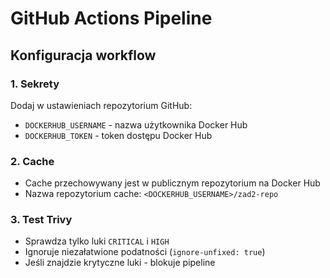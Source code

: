 # GitHub Actions Pipeline

## Konfiguracja workflow

### 1. Sekrety
Dodaj w ustawieniach repozytorium GitHub:
- `DOCKERHUB_USERNAME` - nazwa użytkownika Docker Hub
- `DOCKERHUB_TOKEN` - token dostępu Docker Hub

### 2. Cache
- Cache przechowywany jest w publicznym repozytorium na Docker Hub
- Nazwa repozytorium cache: `<DOCKERHUB_USERNAME>/zad2-repo`

### 3. Test Trivy
- Sprawdza tylko luki `CRITICAL` i `HIGH`
- Ignoruje niezałatwione podatności (`ignore-unfixed: true`)
- Jeśli znajdzie krytyczne luki - blokuje pipeline
